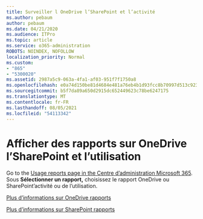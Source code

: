 ```yaml
---
title: Surveiller l OneDrive l’SharePoint et l’activité
ms.author: pebaum
author: pebaum
ms.date: 04/21/2020
ms.audience: ITPro
ms.topic: article
ms.service: o365-administration
ROBOTS: NOINDEX, NOFOLLOW
localization_priority: Normal
ms.custom:
- "865"
- "5300020"
ms.assetid: 2987a5c9-063a-4fa1-af03-951f7f1750a8
ms.openlocfilehash: e0a74d150be81d4684e481a76eb4b1d93fcc8b70997d513c9230406f520d1ec2
ms.sourcegitcommit: b5f7da89a650d2915dc652449623c78be6247175
ms.translationtype: MT
ms.contentlocale: fr-FR
ms.lasthandoff: 08/05/2021
ms.locfileid: "54113342"
---
```

# <a name="view-reports-on-onedrive-and-sharepoint-activity-and-usage"></a>Afficher des rapports sur OneDrive l’SharePoint et l’utilisation

Go to the [Usage reports page in the Centre d’administration Microsoft 365](https://admin.microsoft.com/AdminPortal/Home). Sous **Sélectionner un rapport,** choisissez le rapport OneDrive ou SharePoint’activité ou de l’utilisation.
  
[Plus d’informations sur OneDrive rapports](https://go.microsoft.com/fwlink/?linkid=875239)
  
[Plus d’informations sur SharePoint rapports](https://go.microsoft.com/fwlink/?linkid=875240)
  